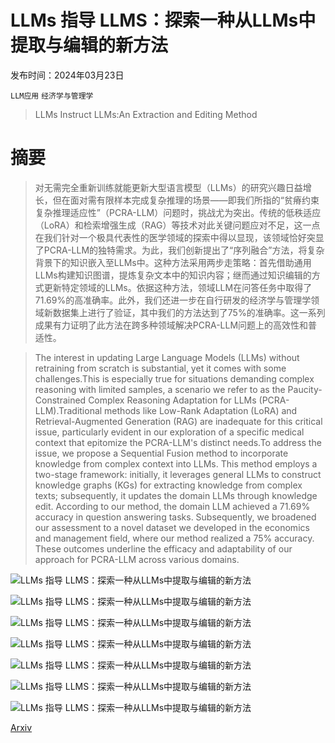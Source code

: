 # LLMs 指导 LLMS：探索一种从LLMs中提取与编辑的新方法

发布时间：2024年03月23日

`LLM应用` `经济学与管理学`

> LLMs Instruct LLMs:An Extraction and Editing Method

# 摘要

> 对无需完全重新训练就能更新大型语言模型（LLMs）的研究兴趣日益增长，但在面对需有限样本完成复杂推理的场景——即我们所指的“贫瘠约束复杂推理适应性”（PCRA-LLM）问题时，挑战尤为突出。传统的低秩适应（LoRA）和检索增强生成（RAG）等技术对此关键问题应对不足，这一点在我们针对一个极具代表性的医学领域的探索中得以显现，该领域恰好突显了PCRA-LLM的独特需求。为此，我们创新提出了“序列融合”方法，将复杂背景下的知识嵌入至LLMs中。这种方法采用两步走策略：首先借助通用LLMs构建知识图谱，提炼复杂文本中的知识内容；继而通过知识编辑的方式更新特定领域的LLMs。依据这种方法，领域LLM在问答任务中取得了71.69\%的高准确率。此外，我们还进一步在自行研发的经济学与管理学领域新数据集上进行了验证，其中我们的方法达到了75\%的准确率。这一系列成果有力证明了此方法在跨多种领域解决PCRA-LLM问题上的高效性和普适性。

> The interest in updating Large Language Models (LLMs) without retraining from scratch is substantial, yet it comes with some challenges.This is especially true for situations demanding complex reasoning with limited samples, a scenario we refer to as the Paucity-Constrained Complex Reasoning Adaptation for LLMs (PCRA-LLM).Traditional methods like Low-Rank Adaptation (LoRA) and Retrieval-Augmented Generation (RAG) are inadequate for this critical issue, particularly evident in our exploration of a specific medical context that epitomize the PCRA-LLM's distinct needs.To address the issue, we propose a Sequential Fusion method to incorporate knowledge from complex context into LLMs. This method employs a two-stage framework: initially, it leverages general LLMs to construct knowledge graphs (KGs) for extracting knowledge from complex texts; subsequently, it updates the domain LLMs through knowledge edit. According to our method, the domain LLM achieved a 71.69\% accuracy in question answering tasks. Subsequently, we broadened our assessment to a novel dataset we developed in the economics and management field, where our method realized a 75\% accuracy. These outcomes underline the efficacy and adaptability of our approach for PCRA-LLM across various domains.

![LLMs 指导 LLMS：探索一种从LLMs中提取与编辑的新方法](../../../paper_images/2403.15736/x1.png)

![LLMs 指导 LLMS：探索一种从LLMs中提取与编辑的新方法](../../../paper_images/2403.15736/x2.png)

![LLMs 指导 LLMS：探索一种从LLMs中提取与编辑的新方法](../../../paper_images/2403.15736/x3.png)

![LLMs 指导 LLMS：探索一种从LLMs中提取与编辑的新方法](../../../paper_images/2403.15736/x4.png)

![LLMs 指导 LLMS：探索一种从LLMs中提取与编辑的新方法](../../../paper_images/2403.15736/x5.png)

![LLMs 指导 LLMS：探索一种从LLMs中提取与编辑的新方法](../../../paper_images/2403.15736/x6.png)

![LLMs 指导 LLMS：探索一种从LLMs中提取与编辑的新方法](../../../paper_images/2403.15736/x7.png)

[Arxiv](https://arxiv.org/abs/2403.15736)